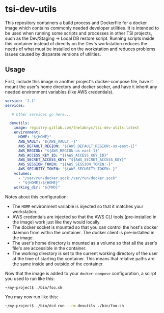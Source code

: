 # tsi-dev-utils

This repository containers a build process and Dockerfile for a docker image which contains commonly needed developer utilities. It is intended to be used when running some scripts and processes in other TSI projects, such as the Dev/Staging -> Local DB restore script. Running scripts inside this container instead of directly on the Dev's workstation reduces the needs of what must be installed on the workstation and reduces problems issues caused by disparate versions of utilities.

## Usage

First, include this image in another project's docker-compose file, have it mount the user's home directory and docker socker, and have it inherit any needed environment variables (like AWS credentials).

```yaml
version: '2.1'
services:

   # Other services go here...

  devutils:
    image: registry.gitlab.com/thelabnyc/tsi-dev-utils:latest
    environment:
      HOME: "${HOME}"
      AWS_VAULT: "${AWS_VAULT:-}"
      AWS_DEFAULT_REGION: "${AWS_DEFAULT_REGION:-us-east-1}"
      AWS_REGION: "${AWS_REGION-us-east-1}"
      AWS_ACCESS_KEY_ID: "${AWS_ACCESS_KEY_ID}"
      AWS_SECRET_ACCESS_KEY: "${AWS_SECRET_ACCESS_KEY}"
      AWS_SESSION_TOKEN: "${AWS_SESSION_TOKEN:-}"
      AWS_SECURITY_TOKEN: "${AWS_SECURITY_TOKEN:-}"
    volumes:
      - "/var/run/docker.sock:/var/run/docker.sock"
      - "${HOME}:${HOME}"
    working_dir: "${PWD}"
```

Notes about this configuration:

- The `HOME` environment variable is injected so that it matches your workstation.
- AWS credentials are injected so that the AWS CLI tools (pre-installed in the image) work just like they would locally.
- The docker socket is mounted so that you can control the host's docker daemon from within the container. The docker client is pre-installed in the image.
- The user's home directory is mounted as a volume so that all the user's file's are accessible in the container.
- The working directory is set to the current working directory of the user at the time of starting the container. This means that relative paths are the same inside and outside of the container.

Now that the image is added to your `docker-compose` configuration, a scirpt you used to run like this:

```bash
~/my-project$ ./bin/foo.sh
```

You may now run like this:

```bash
~/my-project$ ./bin/dcd run --rm devutils ./bin/foo.sh
```
